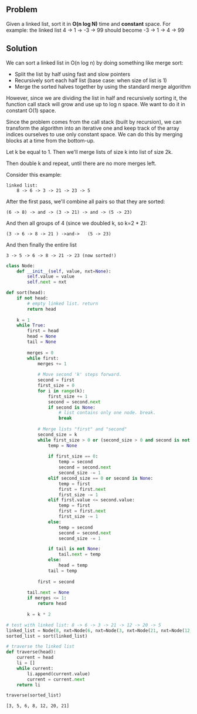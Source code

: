 ## Problem
Given a linked list, sort it in **O(n log N)** time and **constant** space.
For example: the linked list 4 -> 1 -> -3 -> 99 should become
-3 -> 1 -> 4 -> 99

## Solution
We can sort a linked list in O(n log n) by doing something like merge sort:

- Split the list by half using fast and slow pointers
- Recursively sort each half list (base case: when size of list is 1)
- Merge the sorted halves together by using the standard merge algorithm

However, since we are dividing the list in half and recursively sorting it, the function call stack will grow and use up to log n space. We want to do it in constant O(1) space.

Since the problem comes from the call stack (built by recursion), we can transform the algorithm into an iterative one and keep track of the array indices ourselves to use only constant space.
We can do this by merging blocks at a time from the bottom-up. 

Let k be equal to 1. Then  we'll merge lists of size k into list of size 2k.

Then double k and repeat, until there are no more merges left.

Consider this example: 
```
linked list:
    8 -> 6 -> 3 -> 21 -> 23 -> 5
```

After the first pass, we'll combine all pairs so that they are sorted:
```
(6 -> 8) -> and -> (3 -> 21) -> and -> (5 -> 23)
```
And then all groups of 4 (since we doubled k, so k=2 * 2):
```
(3 -> 6 -> 8 -> 21 ) ->and->   (5 -> 23)
```
And then finally the entire list
```
3 -> 5 -> 6 -> 8 -> 21 -> 23 (now sorted!)
```


```python
class Node:
    def __init__(self, value, nxt=None):
        self.value = value
        self.next = nxt

def sort(head):
    if not head:
        # empty linked list. return
        return head
    
    k = 1
    while True:
        first = head
        head = None
        tail = None
        
        merges = 0
        while first:
            merges += 1
            
            # Move second 'k' steps forward.
            second = first
            first_size = 0
            for i in range(k):
                first_size += 1
                second = second.next
                if second is None:
                    # list contains only one node. break.
                    break
            
            # Merge lists "first" and "second"
            second_size = k
            while first_size > 0 or (second_size > 0 and second is not None):
                temp = None
                
                if first_size == 0:
                    temp = second
                    second = second.next
                    second_size -= 1
                elif second_size == 0 or second is None:
                    temp = first
                    first = first.next
                    first_size -= 1
                elif first.value <= second.value:
                    temp = first
                    first = first.next
                    first_size -= 1
                else:
                    temp = second
                    second = second.next
                    second_size -= 1

                if tail is not None:
                    tail.next = temp
                else:
                    head = temp
                tail = temp
            
            first = second
            
        tail.next = None
        if merges <= 1:
            return head
        
        k = k * 2
```


```python
# test with linked list: 8 -> 6 -> 3 -> 21 -> 12 -> 20 -> 5
linked_list = Node(8, nxt=Node(6, nxt=Node(3, nxt=Node(21, nxt=Node(12, nxt=Node(20, nxt=Node(5)))))))
sorted_list = sort(linked_list)

# traverse the linked list
def traverse(head):
    current = head
    li = []
    while current:
        li.append(current.value)
        current = current.next
    return li

traverse(sorted_list)
```




    [3, 5, 6, 8, 12, 20, 21]




```python

```
